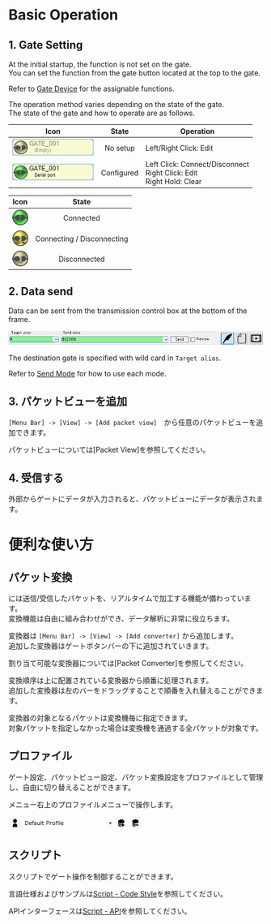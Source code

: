 <!--- Update: 2019.03.06 --->
<link href="../params.css" rel="stylesheet"></link>

# Basic Operation

## 1. Gate Setting

At the initial startup, the function is not set on the gate. <br>
You can set the function from the gate button located at the top to the gate.

Refer to [Gate Device](gate-device.jpn.html) for the assignable functions.

The operation method varies depending on the state of the gate. <br>
The state of the gate and how to operate are as follows.

| Icon                           | State      | Operation |
| :---:                              | :---:     | --- |
| ![](../_images/ss-gate-empty.png)    | No setup   | Left/Right Click: Edit<br> |
| ![](../_images/ss-gate-allocate.png) | Configured | Left Click: Connect/Disconnect<br>Right Click: Edit<br>Right Hold: Clear<br> |

| Icon                          | State      |
| :---: | :---: |
| ![](../_images/connect_on.png)   | Connected   |
| ![](../_images/connect_busy.png) | Connecting / Disconnecting |
| ![](../_images/connect_off.png)  | Disconnected   |

## 2. Data send 

Data can be sent from the transmission control box at the bottom of the frame.

![](../_images/ss-send-panel.png)

The destination gate is specified with wild card in `Target alias`.

Refer to [Send Mode](send-mode.jpn.html) for how to use each mode.

## 3. パケットビューを追加

`[Menu Bar] -> [View] -> [Add packet view]`　から任意のパケットビューを追加できます。

パケットビューについては[Packet View]を参照してください。

## 4. 受信する

外部からゲートにデータが入力されると、パケットビューにデータが表示されます。

# 便利な使い方

## パケット変換

<span class="app-name" />には送信/受信したパケットを、リアルタイムで加工する機能が備わっています。<br>
変換機能は自由に組み合わせができ、データ解析に非常に役立ちます。<br>

変換器は `[Menu Bar] -> [View] -> [Add converter]` から追加します。<br>
追加した変換器はゲートボタンバーの下に追加されていきます。

割り当て可能な変換器については[Packet Converter]を参照してください。

変換順序は上に配置されている変換器から順番に処理されます。<br>
追加した変換器は左のバーをドラッグすることで順番を入れ替えることができます。

変換器の対象となるパケットは変換機毎に指定できます。<br>
対象パケットを指定しなかった場合は変換機を通過する全パケットが対象です。

## プロファイル

ゲート設定、パケットビュー設定、パケット変換設定をプロファイルとして管理し、自由に切り替えることができます。<br>

メニュー右上のプロファイルメニューで操作します。

![](../_images/ss-profile.png)

## スクリプト

スクリプトでゲート操作を制御することができます。

言語仕様およびサンプルは[Script - Code Style](script-codestyle.jpn.html)を参照してください。

APIインターフェースは[Script - API](script-api.jpn.html)を参照してください。

<br><br>
